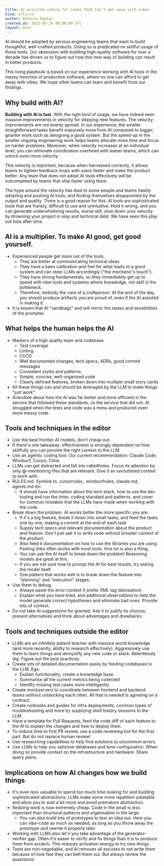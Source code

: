 ```yaml
---
title: AI-assisted coding for teams that can't get away with vibes
kind: article
author: Atharva Raykar
created_at: 2025-05-29 00:00:00 UTC
layout: post
---
```

AI should be adopted by serious engineering teams that want to build thoughtful, well-crafted products. Doing so is predicated on skillful usage of these tools. Our obsession with building high-quality software for over a decade has driven us to figure out how this new way of building can result in better products.

This living playbook is based on our experience working with AI tools in the messy trenches of production software, where no one can afford to get away with vibes. We hope other teams can learn and benefit from our findings.

## Why build with AI?

**Building with AI is fast**. With the right kind of usage, we have indeed seen massive improvements in velocity for shipping new features. The velocity improvements are not evenly spread. In our experience, the smaller straightforward tasks benefit massively more from AI compared to bigger, gnarlier work such as designing a good system. But the speed-up in the smaller ongoing engineering work helps teams allocate more time and focus on harder problems. Moreover, when velocity increases at an individual level, you can eliminate coordination overhead with leaner teams, which can unlock even more velocity.

This velocity is important, because when harnessed correctly, it allows teams to tighten feedback loops with users faster and make the product better. Any team that does not adopt AI tools effectively will be outcompeted by teams that ship faster using them.

The hype around the velocity has lead to some people and teams hastily adopting and pushing AI tools, and finding themselves disappointed by the output and quality. There is a good reason for this. AI tools are sophisticated tools that are frankly, difficult to use and unintuitive. Hold it wrong, and you can generate underwhelming results, worse still, slow down your velocity by drowning your project in slop and technical debt. We have seen this play out time after time.

## AI is a multiplier. To make AI good, get good yourself.

* Experienced people get more out of the tools.
    * They are better at communicating technical ideas.
    * They have a keen calibration and feel for what leads to a good system and can steer LLMs accordingly ("the mechanic's touch").
    * They have strong fundamentals, so they immediately get up to speed with new tools and systems where knowledge, not skill is the bottleneck.
    * Therefore, embody the care of a craftperson. At the end of the day, you should produce artifacts you are proud of, even if the AI assisted in making it.
* It is known that AI "sandbags" and will mirror the tastes and sensibilities of the prompter.

## What helps the human helps the AI

* Markers of a high quality team and codebase
    * Test coverage
    * Linting
    * CI/CD
    * Well documented changes, tech specs, ADRs, good commit messages
    * Consistent styles and patterns
    * Simple, concise, well-organised code
    * Clearly defined features, broken down into multiple small story cards
* All these things can and should be leveraged by the LLM to make things "just work".
* Anecdote about how the AI was far better and more efficient in the service that followed these standards, vs the service that did not. AI struggled when the tests and code was a mess and produced even more messy code.

## Tools and techniques in the editor

* Use the best frontier AI models, don't cheap out.
* If there's one takeaway: effectiveness is strongly dependent on how skillfully you can provide the right context to the LLM.
* Use an agentic coding tool. Our current recommendation: Claude Code, Windsurf, Cursor, Cline.
* LLMs can get distracted and fall into rabbitholes. Focus its attention by only @-mentioning files that are relevant. Give it an uncluttered context to work with.
* RULES.md. Symlink to .cursorrules, .windsurfrules, claude.md, agents.md etc
    * It should have information about the tech stack, how to use the dev tooling and run the linter, coding standard and patterns, and cover for common mistakes that the LLMs have made when working with the code.
* Break down the problem. AI works better the more specific you are.
    * If it's a big feature, break it down into small tasks, and feed the tasks one by one, making a commit at the end of each task
    * Supply tech specs and relevant documentation about the product and feature. Don't just ask it to write code without broader context of the product.
    * Also feed it documentation on how to use the libraries you are using. Pasting links often works with most tools. llms.txt is also a thing.
    * You can ask the AI itself to break down the problem! Reasoning models are great at this.
    * If you are not sure how to prompt the AI for best results, try asking the model itself.
    * One pattern that works well is to break down the feature into "planning" and "execution" stages.
* Use them to debug.
    * Always paste the error context (I prefer XML tag delineation)
    * Explain what you have tried, and additional observations to help the model generate correct hypotheses and eliminate bad ones. Provide lots of context.
* Do not take AI suggestions for granted. Ask it to justify its choices, present alternatives and think about advantages and drawbacks.

## Tools and techniques outside the editor

* LLMs are an infinitely patient teacher with massive world knowledge (and more recently, ability to research effectively). Aggressively use them to learn things and demystify any new code or stack. Relentlessly dig. Figure out the best practices.
* Create lots of detailed documentation easily by feeding codebases to the LLM. Egs:
    * Explain functionality, create a knowledge base
    * Summarise all the current metrics being collected
    * Identify missing test cases more intelligently
* Create mockservers to coordinate between frontend and backend teams without unblocking each other. All that is needed is agreeing on a contract.
* Create runbooks and guides for infra deployments, common types of troubleshooting and more by supplying shell history sessions to the LLM.
* Have a template for Pull Requests, feed the code diff of each feature to the AI to explain the changes and how to deploy them.
* To reduce time to first PR review, use a code reviewing bot for the first part. But do not replace human review!
* Use researching capabilities to help find solutions to uncommon errors.
* Use LLMs to help you optimise databases and tune configuration. When doing so provide context on the infrastructure and hardware. Share query plans.

## Implications on how AI changes how we build things

* It's even less valuable to spend too much time looking for and building sophisticated abstractions. LLMs make some more repetition palatable and allow you to wait a bit more and avoid premature abstraction.
* Redoing work is now extremely cheap. Code in the small is less important than structural patterns and organisation in the large.
    * You can also build lots of prototypes to test an idea out. Here you can vibe-code as much as needed, as long as you throw away the prototype and rewrite it properly later.
* Working with LLMs also let's you take advantage of the generator-verifier gap. Often it's easier to verify and fix things than it is to produce them from scratch. This reduces activation energy to try new things.
* Tests are non-negotiable, and AI removes all excuses to not write them because of how fast they can belt them out. But always review the assertions!
